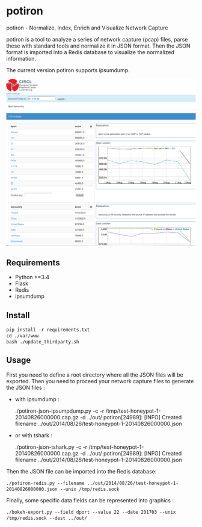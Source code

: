 
potiron
=======

potiron -  Normalize, Index, Enrich and Visualize Network Capture

potiron is a tool to analyze a series of network capture (pcap) files, parse these with standard tools and normalize
it in JSON format. Then the JSON format is imported into a Redis database to visualize the
normalized information.

The current version potiron supports ipsumdump.

![Potiron web interface](./doc/screenshot.png?raw=true "Potiron web interface")

Requirements
------------

* Python >=3.4
* Flask
* Redis
* ipsumdump

Install
-------

    pip install -r requirements.txt
    cd ./var/www
    bash ./update_thirdparty.sh

Usage
-----

First you need to define a root directory where all the JSON files will be exported. Then you need
to proceed your network capture files to generate the JSON files :

- with ipsumdump :

	./potiron-json-ipsumpdump.py -c -r /tmp/test-honeypot-1-20140826000000.cap.gz -d ../out/
	potiron[24989]: [INFO] Created filename ../out/2014/08/26/test-honeypot-1-20140826000000.json

- or with tshark :

	./potiron-json-tshark.py -c -r /tmp/test-honeypot-1-20140826000000.cap.gz -d ../out/
	potiron[24989]: [INFO] Created filename ../out/2014/08/26/test-honeypot-1-20140826000000.json

Then the JSON file can be imported into the Redis database:

	./potiron-redis.py --filename ../out/2014/08/26/test-honeypot-1-20140826000000.json --unix /tmp/redis.sock

Finally, some specific data fields can be represented into graphics :

	./bokeh-export.py --field dport --value 22 --date 201703 --unix /tmp/redis.sock --dest ../out/
